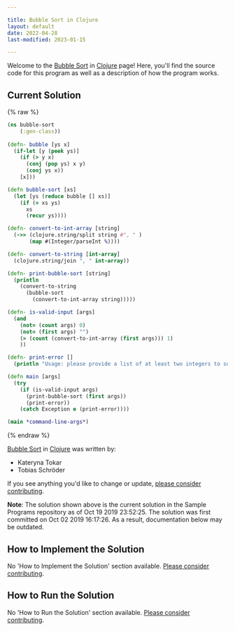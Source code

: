 ```yaml
---

title: Bubble Sort in Clojure
layout: default
date: 2022-04-28
last-modified: 2023-01-15

---
```


Welcome to the [Bubble Sort](https://sampleprograms.io/projects/bubble-sort) in [Clojure](https://sampleprograms.io/languages/clojure) page! Here, you'll find the source code for this program as well as a description of how the program works.

## Current Solution

{% raw %}

```clojure
(ns bubble-sort
	(:gen-class))
  
(defn- bubble [ys x]
  (if-let [y (peek ys)]
    (if (> y x)
      (conj (pop ys) x y)
      (conj ys x))
    [x]))

(defn bubble-sort [xs]
  (let [ys (reduce bubble [] xs)]
    (if (= xs ys)
      xs
      (recur ys))))

(defn- convert-to-int-array [string]
  (->> (clojure.string/split string #", " )
       (map #(Integer/parseInt %))))

(defn- convert-to-string [int-array]
  (clojure.string/join ", " int-array))

(defn- print-bubble-sort [string]   
  (println 
    (convert-to-string 
      (bubble-sort 
        (convert-to-int-array string)))))

(defn- is-valid-input [args]
  (and 
    (not= (count args) 0) 
    (not= (first args) "")
    (> (count (convert-to-int-array (first args))) 1)
    ))

(defn- print-error []
  (println "Usage: please provide a list of at least two integers to sort in the format \"1, 2, 3, 4, 5\""))

(defn main [args]
  (try
    (if (is-valid-input args) 
      (print-bubble-sort (first args)) 
      (print-error))
    (catch Exception e (print-error))))

(main *command-line-args*)
```

{% endraw %}

[Bubble Sort](https://sampleprograms.io/projects/bubble-sort) in [Clojure](https://sampleprograms.io/languages/clojure) was written by:

- Kateryna Tokar
- Tobias Schröder

If you see anything you'd like to change or update, [please consider contributing](https://github.com/TheRenegadeCoder/sample-programs).

**Note**: The solution shown above is the current solution in the Sample Programs repository as of Oct 19 2019 23:52:25. The solution was first committed on Oct 02 2019 16:17:26. As a result, documentation below may be outdated.

## How to Implement the Solution

No 'How to Implement the Solution' section available. [Please consider contributing](https://github.com/TheRenegadeCoder/sample-programs-website).

## How to Run the Solution

No 'How to Run the Solution' section available. [Please consider contributing](https://github.com/TheRenegadeCoder/sample-programs-website).